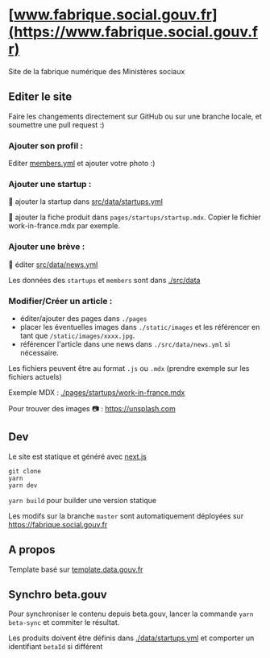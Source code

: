 # [www.fabrique.social.gouv.fr](https://www.fabrique.social.gouv.fr)

Site de la fabrique numérique des Ministères sociaux

## Editer le site

Faire les changements directement sur GitHub ou sur une branche locale, et soumettre une pull request :)

### Ajouter son profil :

Editer [members.yml](https://github.com/SocialGouv/www/blob/master/src/data/members.yml) et ajouter votre photo :)

### Ajouter une startup :

📝 ajouter la startup dans [src/data/startups.yml](https://github.com/SocialGouv/www/edit/master/src/data/startups.yml)

📝 ajouter la fiche produit dans `pages/startups/startup.mdx`. Copier le fichier work-in-france.mdx par exemple.

### Ajouter une brève :

📝 éditer [src/data/news.yml](https://github.com/SocialGouv/www/edit/master/src/data/news.yml)

Les données des `startups` et `members` sont dans [./src/data](./src/data)

### Modifier/Créer un article :

- éditer/ajouter des pages dans `./pages`
- placer les éventuelles images dans `./static/images` et les référencer en tant que `/static/images/xxxx.jpg`.
- référencer l'article dans une news dans `./src/data/news.yml` si nécessaire.

Les fichiers peuvent être au format `.js` ou `.mdx` (prendre exemple sur les fichiers actuels)

Exemple MDX : [./pages/startups/work-in-france.mdx](./pages/startups/work-in-france.mdx)

Pour trouver des images 📷 : https://unsplash.com

## Dev

Le site est statique et généré avec [next.js](https://github.com/zeit/next.js)

```
git clone
yarn
yarn dev
```

`yarn build` pour builder une version statique

Les modifs sur la branche `master` sont automatiquement déployées sur https://fabrique.social.gouv.fr

## A propos

Template basé sur [template.data.gouv.fr](https://github.com/etalab/template.data.gouv.fr)

## Synchro beta.gouv

Pour synchroniser le contenu depuis beta.gouv, lancer la commande `yarn beta-sync` et commiter le résultat.


Les produits doivent être définis dans [./data/startups.yml](https://github.com/SocialGouv/www/blob/master/src/data/startups.yml) et comporter un identifiant `betaId` si différent

